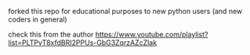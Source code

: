 
forked this repo for educational purposes to new python users (and new coders in general)

check this from the author
https://www.youtube.com/playlist?list=PLTPvT8xfdBRI2PPUs-GbG3ZqrzAZcZlak
